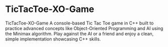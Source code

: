 # TicTacToe-XO-Game
TicTacToe-XO-Game  A console-based Tic Tac Toe game in C++ built to practice advanced concepts like Object-Oriented Programming and AI using the Minimax algorithm. Play against the AI or a friend and enjoy a clean, simple implementation showcasing C++ skills.
